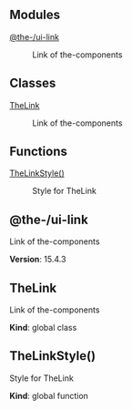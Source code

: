 <!--- Code generated by @the-/script-doc. DO NOT EDIT. -->

## Modules

<dl>
<dt><a href="#module_@the-/ui-link">@the-/ui-link</a></dt>
<dd><p>Link of the-components</p>
</dd>
</dl>

## Classes

<dl>
<dt><a href="#TheLink">TheLink</a></dt>
<dd><p>Link of the-components</p>
</dd>
</dl>

## Functions

<dl>
<dt><a href="#TheLinkStyle">TheLinkStyle()</a></dt>
<dd><p>Style for TheLink</p>
</dd>
</dl>

<a name="module_@the-/ui-link"></a>

## @the-/ui-link
Link of the-components

**Version**: 15.4.3  
<a name="TheLink"></a>

## TheLink
Link of the-components

**Kind**: global class  
<a name="TheLinkStyle"></a>

## TheLinkStyle()
Style for TheLink

**Kind**: global function  
